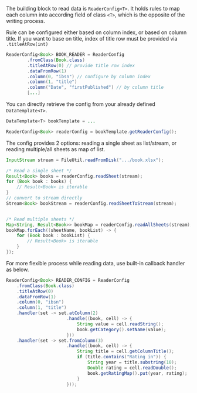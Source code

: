 
The building block to read data is `ReaderConfig<T>`. It holds rules to map each column into according field of class `<T>`, which is the opposite of the writing process.

Rule can be configured either based on column index, or based on column title. If you want to base on title, index of title row must be provided via `.titleAtRow(int)`

```java
ReaderConfig<Book> BOOK_READER = ReaderConfig
        .fromClass(Book.class)
        .titleAtRow(0) // provide title row index
        .dataFromRow(1)
        .column(0, "ibsn") // configure by column index
        .column(1, "title")
        .column("Date", "firstPublished") // by column title
        [...]
```

You can directly retrieve the config from your already defined `DataTemplate<T>`.

```java
DataTemplate<T> bookTemplate = ...

ReaderConfig<Book> readerConfig = bookTemplate.getReaderConfig();
```

The config provides 2 options: reading a single sheet as list/stream, or reading multiple/all sheets as map of list.

```java
InputStream stream = FileUtil.readFromDisk(".../book.xlsx");

/* Read a single sheet */
Result<Book> books = readerConfig.readSheet(stream);
for (Book book : books) {
    // Result<Book> is iterable
}
// convert to stream directly
Stream<Book> bookStream = readerConfig.readSheetToStream(stream);


/* Read multiple sheets */
Map<String, Result<Book>> bookMap = readerConfig.readAllSheets(stream);
bookMap.forEach((sheetName, bookList) -> {
    for (Book book : bookList) {
        // Result<Book> is iterable
    }
});
```



For more flexible process while reading data, use built-in callback handler as below.



```java
ReaderConfig<Book> READER_CONFIG = ReaderConfig
    .fromClass(Book.class)
    .titleAtRow(0)
    .dataFromRow(1)
    .column(0, "ibsn")
    .column(1, "title")
    .handler(set -> set.atColumn(2)
                       .handle((book, cell) -> {
                           String value = cell.readString();
                           book.getCategory().setName(value);
                       }))
    .handler(set -> set.fromColumn(3)
                       .handle((book, cell) -> {
                           String title = cell.getColumnTitle();
                           if (title.contains("Rating in")) {
                               String year = title.substring(10);
                               Double rating = cell.readDouble();
                               book.getRatingMap().put(year, rating);
                           }
                       }));
```
